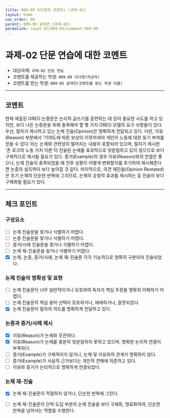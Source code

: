 ```yaml
---
title: 009-09 이다영의 코멘트c (과제-02) 
layout: home
nav_order: 09
parent: 009-05 윤태연 (과제-02)
permalink: /asmt-02/009-05/comment-009-09
---
```


# 과제-02 단문 연습에 대한 코멘트

- 대상과제: `과제-02 단문 연습`
- 코멘트를 제공하는 학생: `009-09 이다영(작성자)` 
- 코멘트를 받는 학생: `009-05 윤태연(코멘트를 받는 학생 이름)` 

---

## 코멘트

현재 제출된 OREO 논증문은 논리적 글쓰기를 훈련하는 데 있어 중요한 시도를 하고 있지만, 보다 나은 논증문을 위해 충족해야 할 몇 가지 OREO 모델의 요구 사항들이 있다. 우선, 필자가 제시하고 있는 논제 진술(Opinion)은 명확하게 전달되고 있다. 다만, 이유(Reason) 부분에서 '기여도에 따른 보상이 이루어져야 개인이 노동에 대한 동기 부여를 얻을 수 있다.'라는 논제와 관련성이 떨어지는 내용이 포함되어 있으며, 필자가 제시한 '존 로크의 노동 가치 이론'이 진술된 논제를 효과적으로 뒷받침하고 있지 않으므로 보다 구체적으로 제시될 필요가 있다. 증거(Example)의 경우 이유(Reason)와의 연결은 좋으나, 논제 진술이 충족되었을 때 전후 상황이 어떻게 변화할지를 추가하여 제시해준다면 논증의 설득력이 보다 높아질 것 같다. 마지막으로, 의견 재진술(Opinion Restated)은 초기 논제의 단순한 반복에 그치므로, 논제의 긍정적 효과를 제시하는 등 진술이 보다 구체화될 필요가 있다.        

---

## 체크 포인트

### **구성요소**
- [ ] 논제 진술문을 찾거나 식별하기 어렵다.
- [ ] 논증 진술문을 찾거나 식별하기 어렵다.
- [ ] 증거/사례 진술문을 찾거나 식별하기 어렵다.
- [ ] 논제 재-진술문을 찾거나 식별하기 어렵다.
- [x] 논제, 논증, 증거/사례, 논제 재-진술문 각각 기능적으로 명확히 구분되어 진술되었다.

### **논제 진술의 명확성 및 표현**  
- [ ] 논제 진술문이 너무 일반적이거나 모호하여 독자가 핵심 주장을 명확히 이해하기 어렵다.  
- [ ] 논제 진술문의 핵심 용어 선택이 모호하거나, 애매하거나, 잘못되었다.  
- [x] 논제 진술문이 필자의 의도를 명확하게 전달하고 있다.  

### **논증과 증거/사례 제시**  
- [x] 이유(Reason)가 논제와 무관하다.
- [x] 이유(Reason)가 논제를 충분히 뒷받침하지 못하고 있으며, 명확한 논리적 연결이 부족하다.  
- [ ] 증거(Example)가 구체적이지 않거나, 논제 및 이유와의 관계가 명확하지 않다. 
- [ ] 증거(Example)가 사실적 근거보다는 개인적 견해에 의존하고 있다.  
- [ ] 이유와 증거가 논리적으로 명확하게 연결되었다.  

### **논제 재-진술**  
- [x] 논제 재-진술문이 적절하지 않거나, 단순한 반복에 그친다.   
- [ ] 논제 재-진술문이 단락 도입 부분의 논제 진술을 보다 구체화, 명료화하여, 단순한 반복을 넘어서는 역할을 수행한다.  

